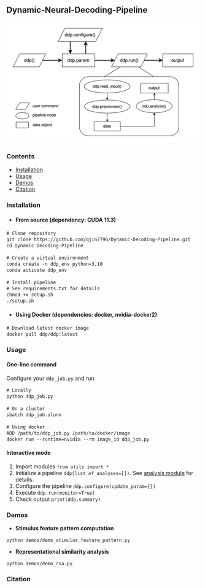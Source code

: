## Dynamic-Neural-Decoding-Pipeline
![alt text](docs/dynamic-decoding-pipeline.png)

### Contents
- [Installation](#installation)
- [Usage](#usage)
- [Demos](#demos)
- [Citation](#citation)

### Installation
- #### From source (dependency: CUDA 11.3)
```
# Clone repository
git clone https://github.com/qjin7796/Dynamic-Decoding-Pipeline.git
cd Dynamic-Decoding-Pipeline

# Create a virtual environment
conda create -n ddp_env python=3.10
conda activate ddp_env

# Install pipeline
# See requirements.txt for details
chmod +x setup.sh
./setup.sh
```
- #### Using Docker (dependencies: docker, nvidia-docker2)
```
# Download latest docker image
docker pull ddp/ddp:latest
```

### Usage
#### One-line command
Configure your `ddp_job.py` and run
```
# Locally
python ddp_job.py

# On a cluster
sbatch ddp_job.slurm

# Using docker
ADD /path/to/ddp_job.py /path/to/docker/image
docker run --runtime=nvidia --rm image_id ddp_job.py
```

#### Interactive mode
1. Import modules `from utils import *`
2. Initialize a pipeline `ddp(list_of_analyses=[])`. See [analysis module](docs/AnalysisModule.md) for details.
3. Configure the pipeline `ddp.configure(update_param={})`
4. Execute `ddp.run(monitor=True)`
5. Check output `print(ddp.summary)`

### Demos
- **Stimulus feature pattern computation**
```
python demos/demo_stimulus_feature_pattern.py
```
- **Representational similarity analysis**
```
python demos/demo_rsa.py
```

### Citation